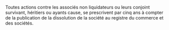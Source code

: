   
 Toutes actions contre les associés non liquidateurs ou leurs conjoint survivant, héritiers ou ayants cause, se prescrivent par cinq ans à compter de la publication de la dissolution de la société au registre du commerce et des sociétés.  

  
